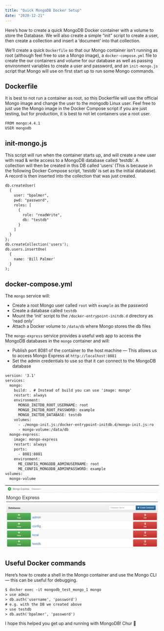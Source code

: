 ```yaml
---
title: "Quick MongoDB Docker Setup"
date: "2020-12-21"
---
```


Here’s how to create a quick MongoDB Docker container with a volume to store the Database. We will also create a simple “init” script to create a user, then create a collection and insert a ‘document’ into that collection.

We’ll create a quick `Dockerfile` so that our Mongo container isn’t running as root (although feel free to use a Mongo image), a `docker-compose.yml` file to create the our containers and volume for our database as well as passing environment variables to create a user and password, and an `init-mongo.js` script that Mongo will use on first start up to run some Mongo commands.

## Dockerfile
It is best to not run a container as root, so this Dockerfile will use the official Mongo image and change the user to the mongodb Linux user.
Feel free to just use the Mongo image in the Docker Compose script if you are just testing, but for production, it is best to not let containers use a root user.
```
FROM mongo:4.4.1
USER mongodb
```

## init-mongo.js
This script will run when the container starts up, and will create a new user with read & write access to a MongoDB database called ‘testdb’.
A collection will then be created in this DB called ‘users’ (This is because in the following Docker Compose script, ‘testdb’ is set as the initial database).
A record is then inserted into the collection that was just created.
```
db.createUser(
  {
    user: "bpalmer",
    pwd: "password",
    roles: [
      {
        role: "readWrite",
        db: "testdb"
      }
    ]
  }
};
db.createCollection('users');
db.users.insertOne(
  {
    name: 'Bill Palmer'
  }
);
```

## docker-compose.yml
The `mongo` service will:
- Create a root Mongo user called `root` with `example` as the password
- Create a database called `testdb`
- Mount the ‘init’ script to the `/docker-entrypoint-initdb.d` directory as ‘read only’
- Attach a Docker volume to `/data/db` where Mongo stores the db files

The `mongo-express` service provides a useful web app to access the MongoDB databases in the `mongo` container and will:
- Publish port 8081 of the container to the host machine — This allows us to access Mongo Express at `http://localhost:8081`
- Set the admin credentials to use so that it can connect to the MongoDB database
```
version: '3.1'
services:
  mongo:
    build: . # Instead of build you can use 'image: mongo'
    restart: always
    environment:
      MONGO_INITDB_ROOT_USERNAME: root
      MONGO_INITDB_ROOT_PASSWORD: example
      MONGO_INITDB_DATABASE: testdb
    volumes:
      - ./mongo-init.js:/docker-entrypoint-initdb.d/mongo-init.js:ro
      - mongo-volume:/data/db
  mongo-express:
    image: mongo-express
    restart: always
    ports:
      - 8081:8081
    environment:
      ME_CONFIG_MONGODB_ADMINUSERNAME: root
      ME_CONFIG_MONGODB_ADMINPASSWORD: example
volumes:
  mongo-volume
```

![Home page of Mongo Express](./2020-12-21-mongo.png)

## Useful Docker commands
Here’s how to create a shell in the Mongo container and use the Mongo CLI — this can be useful for debugging.
```
$ docker exec -it mongodb_test_mongo_1 mongo
> use admin
> db.auth('username', 'password') 
# e.g. with the DB we created above
> use testdb
> db.auth('bpalmer', 'password')
```
I hope this helped you get up and running with MongoDB!
Chur 🤙
